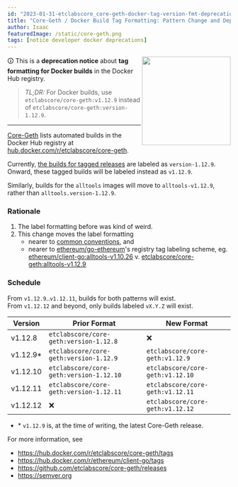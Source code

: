 ```yaml
---
id: "2023-01-31-etclabscore_core-geth-docker-tag-version-fmt-deprecation-en"
title: "Core-Geth / Docker Build Tag Formatting: Pattern Change and Deprecation Notice"
author: Isaac
featuredImage: /static/core-geth.png
tags: [notice developer docker deprecations]
---
```


<img align="right" width=200 src="https://www.docker.com/wp-content/uploads/2022/03/horizontal-logo-monochromatic-white.png" />

🛈 This is a **deprecation notice** about **tag formatting for Docker builds** in the Docker Hub registry.

> _TL;DR:_ For Docker builds, use `etclabscore/core-geth:v1.12.9` instead of `etclabscore/core-geth:version-1.12.9`.

---

[Core-Geth](https://github.com/etclabscore/core-geth) lists automated builds in the Docker Hub registry at [hub.docker.com/r/etclabscore/core-geth](https://hub.docker.com/r/etclabscore/core-geth).

Currently, [the builds for tagged releases](https://hub.docker.com/r/etclabscore/core-geth/builds)
are labeled as `version-1.12.9`.\
 Onward, these tagged builds will be labeled instead as `v1.12.9`.

Similarly, builds for the `alltools` images will move to `alltools-v1.12.9`, rather than `alltools.version-1.12.9`.

### Rationale

1. The label formatting before was kind of weird.
2. This change moves the label formatting
   - nearer to [common conventions](https://semver.org/#is-v123-a-semantic-version), and
   - nearer to [ethereum/go-ethereum](https://hub.docker.com/r/ethereum/client-go/tags)'s registry tag labeling scheme, eg.\
     [ethereum/client-go:alltools-v1.10.26](https://hub.docker.com/layers/ethereum/client-go/alltools-v1.10.26/images/sha256-81ddbedb3ec385b2766e9ff7ef8e0b270c27a40745a246a7ae6a57fcc2221779?context=explore) v. [etclabscore/core-geth:alltools-v1.12.9](https://hub.docker.com/layers/etclabscore/core-geth/alltools-v1.12.9/images/sha256-5dcf3196fe0cd0e41a504153738e207b963372360a857856ad8e6b9eab1fea78?context=explore)

### Schedule

From `v1.12.9`..`v1.12.11`, builds for both patterns will exist.\
From `v1.12.12` and beyond, only builds labeled `vX.Y.Z` will exist.

| Version   | Prior Format                            | New Format                       |
| --------- | --------------------------------------- | -------------------------------- |
| v1.12.8   | `etclabscore/core-geth:version-1.12.8`  | :x:                              |
| v1.12.9\* | `etclabscore/core-geth:version-1.12.9`  | `etclabscore/core-geth:v1.12.9`  |
| v1.12.10  | `etclabscore/core-geth:version-1.12.10` | `etclabscore/core-geth:v1.12.10` |
| v1.12.11  | `etclabscore/core-geth:version-1.12.11` | `etclabscore/core-geth:v1.12.11` |
| v1.12.12  | :x:                                     | `etclabscore/core-geth:v1.12.12` |

- \* `v1.12.9` is, at the time of writing, the latest Core-Geth release.

For more information, see

- https://hub.docker.com/r/etclabscore/core-geth/tags
- https://hub.docker.com/r/ethereum/client-go/tags
- https://github.com/etclabscore/core-geth/releases
- https://semver.org
